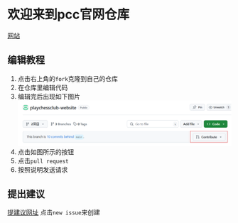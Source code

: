 # 欢迎来到pcc官网仓库
[网站](www.mcpcc.fun)
## 编辑教程
1. 点击右上角的`fork`克隆到自己的仓库
2. 在仓库里编辑代码
3. 编辑完后出现如下图片
   ![图片](static/image/info.png)
4. 点击如图所示的按钮
5. 点击`pull request`
6. 按照说明发送请求
## 提出建议
[提建议网址](https://github.com/73410/playchessclub-website/issues)
点击`new issue`来创建
